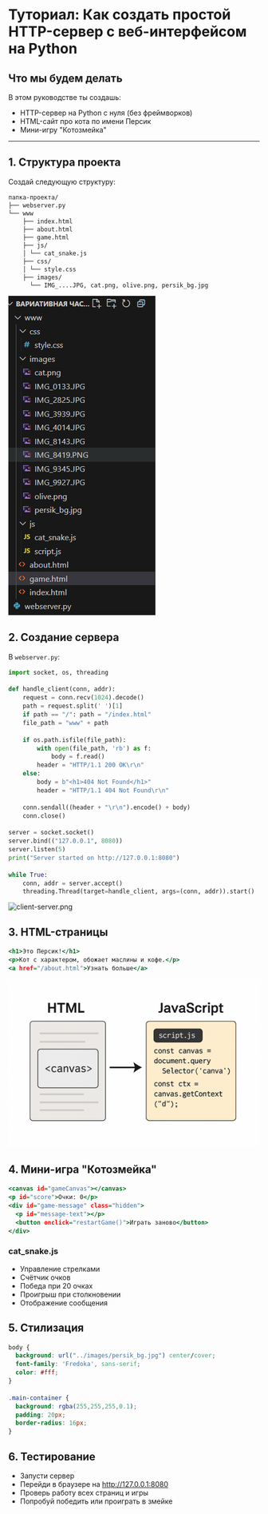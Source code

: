 # Туториал: Как создать простой HTTP-сервер с веб-интерфейсом на Python

## Что мы будем делать
В этом руководстве ты создашь:
- HTTP-сервер на Python с нуля (без фреймворков)
- HTML-сайт про кота по имени Персик
- Мини-игру "Котозмейка"

---

## 1. Структура проекта
Создай следующую структуру:
```
папка-проекта/
├── webserver.py
└── www
    ├── index.html
    ├── about.html
    ├── game.html
    ├── js/
    │ └── cat_snake.js
    ├── css/
    │ └── style.css
    ├── images/
      └── IMG_....JPG, cat.png, olive.png, persik_bg.jpg
```
![image.png](https://github.com/sorrrrow/practice-2025-1/blob/master/docs/img/image.png?raw=true)
## 2. Создание сервера
В `webserver.py`:

```python
import socket, os, threading

def handle_client(conn, addr):
    request = conn.recv(1024).decode()
    path = request.split(' ')[1]
    if path == "/": path = "/index.html"
    file_path = "www" + path

    if os.path.isfile(file_path):
        with open(file_path, 'rb') as f:
            body = f.read()
        header = "HTTP/1.1 200 OK\r\n"
    else:
        body = b"<h1>404 Not Found</h1>"
        header = "HTTP/1.1 404 Not Found\r\n"

    conn.sendall((header + "\r\n").encode() + body)
    conn.close()

server = socket.socket()
server.bind(("127.0.0.1", 8080))
server.listen(5)
print("Server started on http://127.0.0.1:8080")

while True:
    conn, addr = server.accept()
    threading.Thread(target=handle_client, args=(conn, addr)).start()
```
![client-server.png](https://github.com/sorrrrow/project_practice/blob/master/docs/img/client-server.png?raw=true)

## 3. HTML-страницы

```index.html
<h1>Это Персик!</h1>
<p>Кот с характером, обожает маслины и кофе.</p>
<a href="/about.html">Узнать больше</a>

```
![canvas.png](https://github.com/sorrrrow/practice-2025-1/blob/master/docs/img/canvas.png?raw=true)

## 4. Мини-игра "Котозмейка"

```game.html
<canvas id="gameCanvas"></canvas>
<p id="score">Очки: 0</p>
<div id="game-message" class="hidden">
  <p id="message-text"></p>
  <button onclick="restartGame()">Играть заново</button>
</div>
```

### cat_snake.js
- Управление стрелками
- Счётчик очков
- Победа при 20 очках
- Проигрыш при столкновении
- Отображение сообщения

## 5. Стилизация

```style.css
body {
  background: url("../images/persik_bg.jpg") center/cover;
  font-family: 'Fredoka', sans-serif;
  color: #fff;
}

.main-container {
  background: rgba(255,255,255,0.1);
  padding: 20px;
  border-radius: 16px;
}
```
## 6. Тестирование

- Запусти сервер
- Перейди в браузере на http://127.0.0.1:8080
- Проверь работу всех страниц и игры
- Попробуй победить или проиграть в змейке
